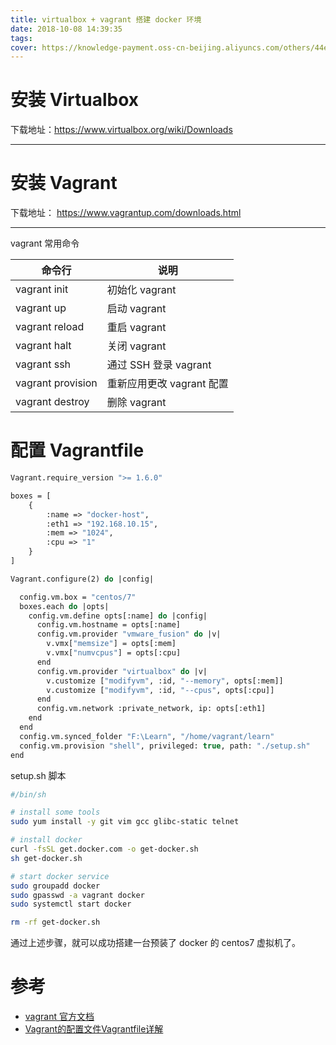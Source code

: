 ```yaml
---
title: virtualbox + vagrant 搭建 docker 环境
date: 2018-10-08 14:39:35
tags:
cover: https://knowledge-payment.oss-cn-beijing.aliyuncs.com/others/44e818397558c3770b38c6978f35cbb6.png
---
```


# 安装 Virtualbox

下载地址：https://www.virtualbox.org/wiki/Downloads

---

# 安装 Vagrant

下载地址： https://www.vagrantup.com/downloads.html

---

 vagrant 常用命令

| 命令行 | 说明 |
| -- | -- |
| vagrant init | 初始化 vagrant |
| vagrant up | 启动 vagrant |
| vagrant reload |  重启 vagrant |
| vagrant halt | 关闭 vagrant |
| vagrant ssh | 通过 SSH 登录 vagrant |
| vagrant provision | 重新应用更改 vagrant 配置 |
| vagrant destroy | 删除 vagrant |


# 配置 Vagrantfile

```vb
Vagrant.require_version ">= 1.6.0"

boxes = [
    {
        :name => "docker-host",
        :eth1 => "192.168.10.15",
        :mem => "1024",
        :cpu => "1"
    }
]

Vagrant.configure(2) do |config|

  config.vm.box = "centos/7"
  boxes.each do |opts|
    config.vm.define opts[:name] do |config|
      config.vm.hostname = opts[:name]
      config.vm.provider "vmware_fusion" do |v|
        v.vmx["memsize"] = opts[:mem]
        v.vmx["numvcpus"] = opts[:cpu]
      end
      config.vm.provider "virtualbox" do |v|
        v.customize ["modifyvm", :id, "--memory", opts[:mem]]
        v.customize ["modifyvm", :id, "--cpus", opts[:cpu]]
      end
      config.vm.network :private_network, ip: opts[:eth1]
    end
  end
  config.vm.synced_folder "F:\Learn", "/home/vagrant/learn"
  config.vm.provision "shell", privileged: true, path: "./setup.sh"
end
```

setup.sh 脚本

```bash
#/bin/sh

# install some tools
sudo yum install -y git vim gcc glibc-static telnet

# install docker
curl -fsSL get.docker.com -o get-docker.sh
sh get-docker.sh

# start docker service
sudo groupadd docker
sudo gpasswd -a vagrant docker
sudo systemctl start docker

rm -rf get-docker.sh
```

通过上述步骤，就可以成功搭建一台预装了 docker 的 centos7 虚拟机了。


# 参考

* [vagrant 官方文档](https://www.vagrantup.com/docs/)
* [Vagrant的配置文件Vagrantfile详解](https://blog.csdn.net/u011781521/article/details/80291765)
